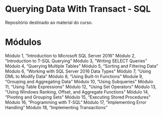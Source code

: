 # Querying Data With Transact - SQL
Repositório destinado ao material do curso. 

# Módulos 
Módulo 1, “Introduction to Microsoft SQL Server 2016" 
Módulo 2, “Introduction to T-SQL Querying" 
Módulo 3, “Writing SELECT Queries" 
Módulo 4, “Querying Multiple Tables" 
Módulo 5, “Sorting and Filtering Data" 
Módulo 6, “Working with SQL Server 2016 Data Types" 
Módulo 7, “Using DML to Modify Data" 
Módulo 8, “Using Built-In Functions" 
Module 9, “Grouping and Aggregating Data" 
Módulo 10, “Using Subqueries" 
Módulo 11, “Using Table Expressions" 
Módulo 12, “Using Set Operators"
Módulo 13, “Using Windows Ranking, Offset, and Aggregate Functions"
Módulo 14, “Pivoting and Grouping Sets"
Módulo 15, “Executing Stored Procedures"
Módulo 16, “Programming with T-SQL“
Módulo 17, “Implementing Error Handling”
Módulo 18, “Implementing Transactions”


